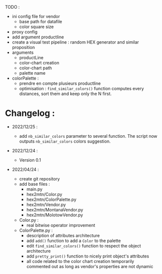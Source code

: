 TODO :
- ini config file for vendor
    * base path for datafile
    * color square size
- proxy config
- add argument productline
- create a visual test pipeline : random HEX generator and similar proposition
- arguments
	* productLine
	* color-chart creation
	* color-chart path
	* palette name
- colorPalette :
	* prendre en compte plusieurs productline
	* optimisation : `find_similar_colors()` function computes every distances, sort them and keep only the N first.

# Changelog :

- 2022/12/25 :
	- add `nb_similar_colors` parameter to several function. The script now outputs `nb_similar_colors` colors suggestion.

- 2022/12/24 :
	- Version 0.1

- 2022/04/24 :
	- create git repository
	- add base files :
		* main.py
		* hex2mtn/Color.py
		* hex2mtn/ColorPalette.py
		* hex2mtn/Vendor.py
		* hex2mtn/MontanaVendor.py
		* hex2mtn/MolotowVendor.py
	- Color.py :
		* real bitwise operator improvement
	- ColorPalette.py :
		* description of attributes architecture
		* add ```add()``` function to add a ```Color``` to the palette
		* edit ```find_similar_colors()``` function to respect the object architecture
		* add ```pretty_print()``` function to nicely print object's attributes
		* all code related to the color chart creation temporarily commented out as long as vendor's properties are not dynamic
